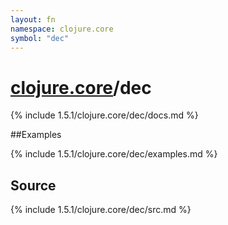 ```yaml
---
layout: fn
namespace: clojure.core
symbol: "dec"
---
```


# [clojure.core](../)/dec

{% include 1.5.1/clojure.core/dec/docs.md %}

##Examples

{% include 1.5.1/clojure.core/dec/examples.md %}
## Source
{% include 1.5.1/clojure.core/dec/src.md %}

